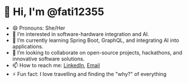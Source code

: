 # 👋 Hi, I'm @fati12355

- 😄 Pronouns: She/Her
- 👀 I’m interested in software-hardware integration and AI.
- 🌱 I’m currently learning Spring Boot, GraphQL, and integrating AI into applications.
- 💞️ I’m looking to collaborate on open-source projects, hackathons, and innovative software solutions.
- 📫 How to reach me: [LinkedIn](http://www.linkedin.com/in/fatimata-abdou-dramane), [Email](mailto:fabdoudr@gmail.com)
- ⚡ Fun fact: I love travelling and finding the "why?" of everything
<!---
fati12355/fati12355 is a ✨ special ✨ repository because its `README.md` (this file) appears on your GitHub profile.
You can click the Preview link to take a look at your changes.
--->
